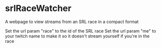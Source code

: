 srlRaceWatcher
==============

A webpage to view streams from an SRL race in a compact format

Set the url param "race" to the id of the SRL race
Set the url param "me" to your twitch name to make it so it doesn't stream yourself if you're in the race
